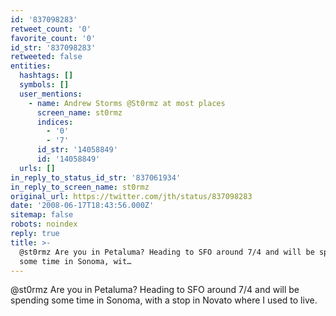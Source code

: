```yaml
---
id: '837098283'
retweet_count: '0'
favorite_count: '0'
id_str: '837098283'
retweeted: false
entities:
  hashtags: []
  symbols: []
  user_mentions:
    - name: Andrew Storms @St0rmz at most places
      screen_name: st0rmz
      indices:
        - '0'
        - '7'
      id_str: '14058849'
      id: '14058849'
  urls: []
in_reply_to_status_id_str: '837061934'
in_reply_to_screen_name: st0rmz
original_url: https://twitter.com/jth/status/837098283
date: '2008-06-17T18:43:56.000Z'
sitemap: false
robots: noindex
reply: true
title: >-
  @st0rmz Are you in Petaluma? Heading to SFO around 7/4 and will be spending
  some time in Sonoma, wit…
---
```


@st0rmz Are you in Petaluma? Heading to SFO around 7/4 and will be spending some time in Sonoma, with a stop in Novato where I used to live.